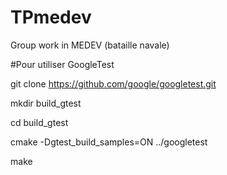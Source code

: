 # TPmedev
Group work in MEDEV (bataille navale)

#Pour utiliser GoogleTest

git clone https://github.com/google/googletest.git

mkdir build_gtest

cd build_gtest

cmake -Dgtest_build_samples=ON ../googletest

make

